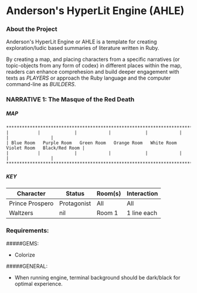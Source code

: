 # Anderson's HyperLit Engine (AHLE) 

### About the Project

Anderson's HyperLit Engine or AHLE is a template for creating
exploration/ludic based summaries of literature written in Ruby. 

By creating a map, and placing characters from a specific narratives
(or topic-objects from any form of codex) in different places within 
the map, readers can enhance comprehesion and build deeper engagement
with texts as *PLAYERS* or approach the Ruby language and the computer
command-line as *BUILDERS*.

### NARRATIVE 1: The Masque of the Red Death
##### MAP

```
**************************************************************************************************
|           |             |            |             |            |             |                | 
| Blue Room   Purple Room   Green Room   Orange Room   White Room   Violet Room   Black/Red Room |     
|           |             |            |             |            |             |                |
**************************************************************************************************
```

##### KEY

| Character       | Status      | Room(s)     | Interaction |
| --------------- | ----------- | ----------- | ----------- |
| Prince Prospero | Protagonist | All         | All         |
| Waltzers        | nil         | Room 1      | 1 line each |

### Requirements:

#####GEMS:

* Colorize

#####GENERAL:

* When running engine, terminal background should be dark/black for optimal experience.

